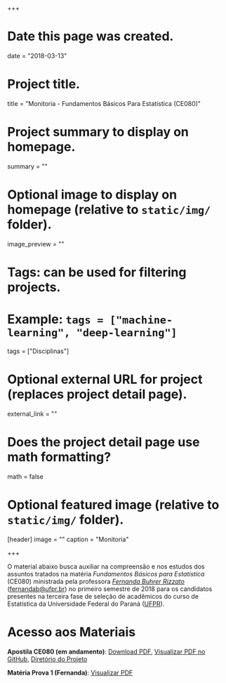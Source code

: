 +++
# Date this page was created.
date = "2018-03-13"

# Project title.
title = "Monitoria - Fundamentos Básicos Para Estatística (CE080)"

# Project summary to display on homepage.
summary = ""

# Optional image to display on homepage (relative to `static/img/` folder).
image_preview = ""

# Tags: can be used for filtering projects.
# Example: `tags = ["machine-learning", "deep-learning"]`
tags = ["Disciplinas"]

# Optional external URL for project (replaces project detail page).
external_link = ""

# Does the project detail page use math formatting?
math = false

# Optional featured image (relative to `static/img/` folder).
[header]
image = ""
caption = "Monitoria"

+++

O material abaixo busca auxiliar na compreensão e nos estudos dos assuntos tratados na matéria *Fundamentos Básicos para Estatística* (CE080) ministrada pela professora [*Fernanda Buhrer Rizzato*](http://leg.ufpr.br/doku.php/pessoais:fernanda) (<fernandab@ufpr.br>) no primeiro semestre de 2018 para os candidatos presentes na terceira fase de seleção de acadêmicos do curso de Estatística da Universidade Federal do Paraná ([UFPR](http://www.ufpr.br/)).

# Acesso aos Materiais

**Apostila CE080 (em andamento)**: [Download PDF](https://github.com/BGeronymo/Monitoria-CE080/raw/master/Apostila-CE080/_book/CE080.pdf), [Visualizar PDF no GitHub](https://github.com/BGeronymo/Monitoria-CE080/blob/master/Apostila-CE080/_book/CE080.pdf), [Diretório do Projeto](https://github.com/BGeronymo/Monitoria-CE080) 

**Matéria Prova 1 (Fernanda)**: [Visualizar PDF](https://bgeronymo.github.io/project/pse-prova1.pdf)
